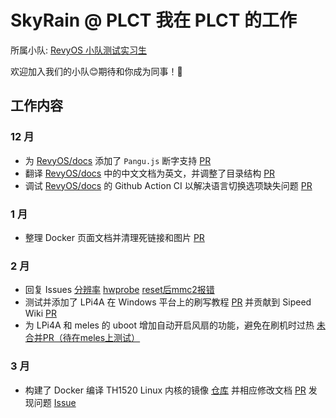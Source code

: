 # SkyRain @ PLCT 我在 PLCT 的工作

所属小队: [RevyOS 小队测试实习生](https://github.com/plctlab/weloveinterns/blob/master/open-internships.md#j143-revyos%E5%B0%8F%E9%98%9F%E6%B5%8B%E8%AF%95%E5%AE%9E%E4%B9%A0%E7%94%9F20241111%E5%BC%80%E6%94%BE100%E5%90%8D)

欢迎加入我们的小队😊期待和你成为同事！🙌

## 工作内容

### 12 月

* 为 [RevyOS/docs](https://github.com/RevyOS/docs) 添加了 `Pangu.js` 断字支持 [PR](https://github.com/revyos/docs/pull/3)
* 翻译 [RevyOS/docs](https://github.com/revyos/docs) 中的中文文档为英文，并调整了目录结构 [PR](https://github.com/revyos/docs/pull/4)
* 调试 [RevyOS/docs](https://github.com/revyos/docs) 的 Github Action CI 以解决语言切换选项缺失问题 [PR](https://github.com/revyos/docs/pull/10)

### 1 月

* 整理 Docker 页面文档并清理死链接和图片 [PR](https://github.com/revyos/docs/pull/22)

### 2 月

* 回复 Issues [分辨率](https://github.com/revyos/revyos/issues/106) [hwprobe](https://github.com/revyos/revyos/issues/108) [reset后mmc2报错](https://github.com/revyos/revyos/issues/101)
* 测试并添加了 LPi4A 在 Windows 平台上的刷写教程 [PR](https://github.com/revyos/docs/pull/28) 并贡献到 Sipeed Wiki [PR](https://github.com/sipeed/sipeed_wiki/pull/766)
* 为 LPi4A 和 meles 的 uboot 增加自动开启风扇的功能，避免在刷机时过热 [未合并PR（待在meles上测试）](https://github.com/revyos/thead-u-boot/pull/50)

### 3 月

* 构建了 Docker 编译 TH1520 Linux 内核的镜像 [仓库](https://github.com/KamijoToma/xuantie-kernel-docker) 并相应修改文档 [PR](https://github.com/revyos/docs/pull/36) 发现问题 [Issue](https://github.com/revyos/revyos/issues/115)

